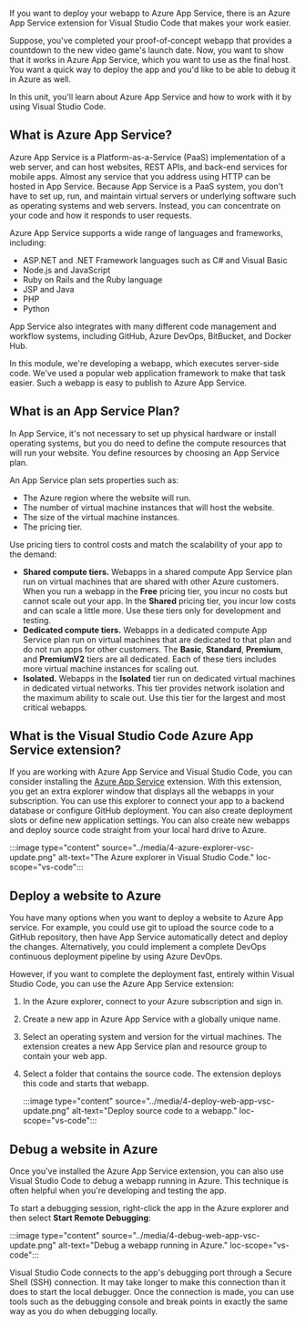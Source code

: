 If you want to deploy your webapp to Azure App Service, there is an Azure App Service extension for Visual Studio Code that makes your work easier.

Suppose, you've completed your proof-of-concept webapp that provides a countdown to the new video game's launch date. Now, you want to show that it works in Azure App Service, which you want to use as the final host. You want a quick way to deploy the app and you'd like to be able to debug it in Azure as well.

In this unit, you'll learn about Azure App Service and how to work with it by using Visual Studio Code. 

## What is Azure App Service?

Azure App Service is a Platform-as-a-Service (PaaS) implementation of a web server, and can host websites, REST APIs, and back-end services for mobile apps. Almost any service that you address using HTTP can be hosted in App Service. Because App Service is a PaaS system, you don't have to set up, run, and maintain virtual servers or underlying software such as operating systems and web servers. Instead, you can concentrate on your code and how it responds to user requests. 

Azure App Service supports a wide range of languages and frameworks, including:

- ASP.NET and .NET Framework languages such as C# and Visual Basic
- Node.js and JavaScript
- Ruby on Rails and the Ruby language
- JSP and Java
- PHP
- Python

App Service also integrates with many different code management and workflow systems, including GitHub, Azure DevOps, BitBucket, and Docker Hub.

In this module, we're developing a webapp, which executes server-side code. We've used a popular web application framework to make that task easier. Such a webapp is easy to publish to Azure App Service.

## What is an App Service Plan?

In App Service, it's not necessary to set up physical hardware or install operating systems, but you do need to define the compute resources that will run your website. You define resources by choosing an App Service plan.

An App Service plan sets properties such as:

- The Azure region where the website will run.
- The number of virtual machine instances that will host the website.
- The size of the virtual machine instances.
- The pricing tier. 

Use pricing tiers to control costs and match the scalability of your app to the demand:

- **Shared compute tiers.** Webapps in a shared compute App Service plan run on virtual machines that are shared with other Azure customers. When you run a webapp in the **Free** pricing tier, you incur no costs but cannot scale out your app. In the **Shared** pricing tier, you incur low costs and can scale a little more. Use these tiers only for development and testing.
- **Dedicated compute tiers.** Webapps in a dedicated compute App Service plan run on virtual machines that are dedicated to that plan and do not run apps for other customers. The **Basic**, **Standard**, **Premium**, and **PremiumV2** tiers are all dedicated. Each of these tiers includes more virtual machine instances for scaling out. 
- **Isolated.** Webapps in the **Isolated** tier run on dedicated virtual machines in dedicated virtual networks. This tier provides network isolation and the maximum ability to scale out. Use this tier for the largest and most critical webapps. 

## What is the Visual Studio Code Azure App Service extension?

If you are working with Azure App Service and Visual Studio Code, you can consider installing the [Azure App Service](https://marketplace.visualstudio.com/items?itemName=ms-azuretools.vscode-azureappservice) extension. With this extension, you get an extra explorer window that displays all the webapps in your subscription. You can use this explorer to connect your app to a backend database or configure GitHub deployment. You can also create deployment slots or define new application settings. You can also create new webapps and deploy source code straight from your local hard drive to Azure.

:::image type="content" source="../media/4-azure-explorer-vsc-update.png" alt-text="The Azure explorer in Visual Studio Code." loc-scope="vs-code":::

## Deploy a website to Azure

You have many options when you want to deploy a website to Azure App service. For example, you could use git to upload the source code to a GitHub repository, then have App Service automatically detect and deploy the changes. Alternatively, you could implement a complete DevOps continuous deployment pipeline by using Azure DevOps.

However, if you want to complete the deployment fast, entirely within Visual Studio Code, you can use the Azure App Service extension:

1. In the Azure explorer, connect to your Azure subscription and sign in.
1. Create a new app in Azure App Service with a globally unique name.
1. Select an operating system and version for the virtual machines. The extension creates a new App Service plan and resource group to contain your web app.
1. Select a folder that contains the source code. The extension deploys this code and starts that webapp.

   :::image type="content" source="../media/4-deploy-web-app-vsc-update.png" alt-text="Deploy source code to a webapp." loc-scope="vs-code":::

## Debug a website in Azure

Once you've installed the Azure App Service extension, you can also use Visual Studio Code to debug a webapp running in Azure. This technique is often helpful when you're developing and testing the app. 

To start a debugging session, right-click the app in the Azure explorer and then select **Start Remote Debugging**:

:::image type="content" source="../media/4-debug-web-app-vsc-update.png" alt-text="Debug a webapp running in Azure." loc-scope="vs-code":::

Visual Studio Code connects to the app's debugging port through a Secure Shell (SSH) connection. It may take longer to make this connection than it does to start the local debugger. Once the connection is made, you can use tools such as the debugging console and break points in exactly the same way as you do when debugging locally. 